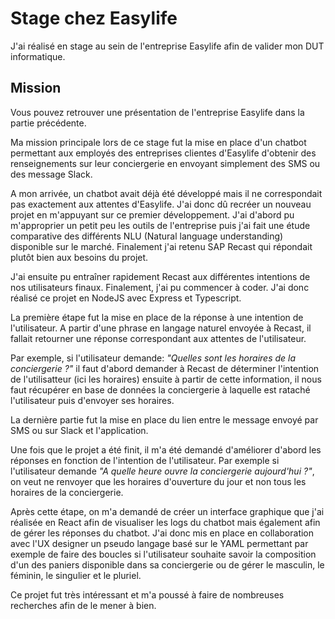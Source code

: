 # Stage chez Easylife

J'ai réalisé en stage au sein de l'entreprise Easylife afin de valider mon DUT informatique.

## Mission

Vous pouvez retrouver une présentation de l'entreprise Easylife dans la partie précédente.

Ma mission principale lors de ce stage fut la mise en place d'un chatbot permettant aux employés des entreprises clientes d'Easylife d'obtenir des renseignements sur leur conciergerie en envoyant simplement des SMS ou des message Slack.

A mon arrivée, un chatbot avait déjà été développé mais il ne correspondait pas exactement aux attentes d'Easylife. J'ai donc dû recréer un nouveau projet en m'appuyant sur ce premier développement. J'ai d'abord pu m'approprier un petit peu les outils de l'entreprise puis j'ai fait une étude comparative des différents NLU (Natural language understanding) disponible sur le marché.
Finalement j'ai retenu SAP Recast qui répondait plutôt bien aux besoins du projet.

J'ai ensuite pu entraîner rapidement Recast aux différentes intentions de nos utilisateurs finaux. Finalement, j'ai pu commencer à coder. J'ai donc réalisé ce projet en NodeJS avec Express et Typescript.

La première étape fut la mise en place de la réponse à une intention de l'utilisateur. A partir d'une phrase en langage naturel envoyée à Recast, il fallait retourner une réponse correspondant aux attentes de l'utilisateur.

Par exemple, si l'utilisateur demande: _"Quelles sont les horaires de la conciergerie ?"_ il faut d'abord demander à Recast de déterminer l'intention de l'utilisatteur (ici les horaires) ensuite à partir de cette information, il nous faut récupérer en base de données la conciergerie à laquelle est rataché l'utilisateur puis d'envoyer ses horaires.

La dernière partie fut la mise en place du lien entre le message envoyé par SMS ou sur Slack et l'application.

Une fois que le projet a été finit, il m'a été demandé d'améliorer d'abord les réponses en fonction de l'intention de l'utilisateur. Par exemple si l'utilisateur demande _"A quelle heure ouvre la conciergerie aujourd'hui ?"_, on veut ne renvoyer que les horaires d'ouverture du jour et non tous les horaires de la conciergerie.

Après cette étape, on m'a demandé de créer un interface graphique que j'ai réalisée en React afin de visualiser les logs du chatbot mais également afin de gérer les réponses du chatbot. J'ai donc mis en place en collaboration avec l'UX designer un pseudo langage basé sur le YAML permettant par exemple de faire des boucles si l'utilisateur souhaite savoir la composition d'un des paniers disponible dans sa conciergerie ou de gérer le masculin, le féminin, le singulier et le pluriel.

Ce projet fut très intéressant et m'a poussé à faire de nombreuses recherches afin de le mener à bien.
